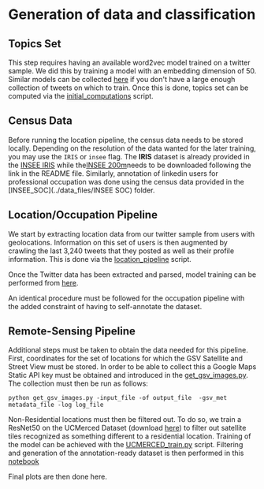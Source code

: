 # Generation of data and classification

## Topics Set
This step requires having an available word2vec model trained on a twitter sample. We did this by training a model with an embedding dimension of 50. Similar models can  be collected [here](http://fredericgodin.com/software/) if you don't have a large enough collection of tweets on which to train. Once this is done, topics set can be computed via the [initial_computations](../bash_scripts/initial_computations.sh) script.

## Census Data

Before running the location pipeline, the census data needs to be stored locally. Depending on the resolution of the data wanted for the later training, you may use the ``IRIS`` or ``insee`` flag. The __IRIS__ dataset is already provided in the [INSEE IRIS](../data_files/INSEE_IRIS) while the[INSEE 200m](../data_files/INSEE_200m)needs to be downloaded following the link in the README file. Similarly,  annotation of linkedin users for professional occupation was done using the census data provided in the [INSEE_SOC](../data_files/INSEE SOC) folder.

## Location/Occupation Pipeline

We start by extracting location data from our twitter sample from users with geolocations. Information on this set of users is then augmented by crawling the last 3,240 tweets that they posted as well as their profile information. 
This is done via the [location_pipeline](../bash_scripts/location_pipeline.sh) script. 

Once the Twitter data has been extracted and parsed, model training can be performed from [here](../python_scripts/location_pipeline.py).

An identical procedure must be followed for the occupation pipeline with the added constraint of having to self-annotate the dataset.

## Remote-Sensing Pipeline

Additional steps must be taken to obtain the data needed for this pipeline. First, coordinates for the set of locations for which the GSV Satellite and Street View must be stored. In order to be able to collect this a Google Maps Static API key must be obtained and introduced in the [get\_gsv\_images.py](../python_scripts/data_coll_process/get_gsv_images.py). The collection must then be run as follows:

``python get_gsv_images.py -input_file -of output_file  -gsv_met metadata_file -log log_file``

Non-Residential locations must then be filtered out. To do so, we train a ResNet50 on the UCMerced Dataset (download [here](http://weegee.vision.ucmerced.edu/datasets/landuse.html)) to filter out satellite tiles recognized as something different to a residential location. Training of the model can be achieved with the [UCMERCED_train.py](../python_scripts/data_coll_process/UCMERCED_train.py) script. Filtering and generation of the annotation-ready dataset is then performed in this [notebook](../ipynb_notebooks/Recognize_Residential_Areas.ipynb)

Final plots are then done here.